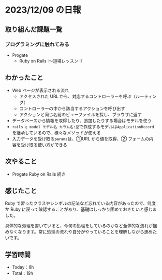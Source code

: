 # 2023/12/09 の日報

## 取り組んだ課題一覧

### プログラミングに触れてみる

- Progate
  - Ruby on Rails Ⅰ〜道場レッスン Ⅱ

## わかったこと

- Web ページが表示される流れ
  - アクセスされた URL から、対応するコントローラーを呼ぶ（ルーティング）
  - コントローラーの中から該当するアクションを呼び出す
  - アクションと同じ名前のビューファイルを探し、ブラウザに返す
- データベースから情報を取得したり、追加したりする場合はモデルを使う
- `rails g model モデル名 カラム名:型`で作成するモデルは`ApplicationRecord`を継承しているので、様々なメソッドが使える
- 入力データを受け取る`params`は、①URL から値を取得、② フォームの内容を受け取る使い方ができる

## 次やること

- Progate Ruby on Rails 続き

## 感じたこと

Ruby で習ったクラスやシンボルの記法など忘れている内容があったので、何度か Ruby に戻って確認することがあり、基礎はしっかり固めておきたいと感じました。

具体的な処理を書いていると、今何の処理をしているのかなど全体的な流れが掴めなくなります。常に処理の流れや自分がやっていることを理解しながら進めたいです。

## 学習時間

- Today：6h
- Total：19h
